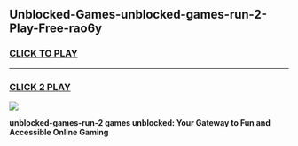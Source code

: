 
## Unblocked-Games-unblocked-games-run-2-Play-Free-rao6y
<h3>
<a href="https://premium76.site?title=unblocked-games-run-2&ref=10A">CLICK TO PLAY</a></h3>
<hr>

<h3>
<a href="https://premium76.site?title=unblocked-games-run-2&ref=10A">CLICK 2 PLAY</a>
  
</h3>

<a href="https://premium76.site?title=unblocked-games-run-2&ref=10A"><img src="https://clearcache.store/games.png"></a>


**unblocked-games-run-2 games unblocked: Your Gateway to Fun and Accessible Online Gaming**
